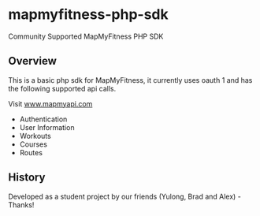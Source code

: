 mapmyfitness-php-sdk
====================

Community Supported MapMyFitness PHP SDK

Overview
--------------------

This is a basic php sdk for MapMyFitness, it currently uses oauth 1 and has the following supported api calls.

Visit www.mapmyapi.com

- Authentication
- User Information
- Workouts
- Courses
- Routes


History
--------------------

Developed as a student project by our friends (Yulong, Brad and Alex) - Thanks!


